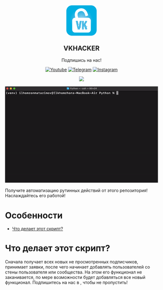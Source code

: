 <p align="center">
  <img width="100px" src="https://github.com/Matazimov/VKHACKER/blob/main/assets/Ikonka-vkhack.png" align="center">
  <h2 align="center">VKHACKER</h2>

  <div align="center">

  <p align="center">Подпишись на нас!</p>

  <a href="">[![Youtube](https://img.shields.io/badge/YouTube-FF0000?style=for-the-badge&logo=youtube&logoColor=white)](https://www.youtube.com/channel/UC1-IbnSQyY7xzC3Troe8MTg)</a>
  <a href="">[![Telegram](https://img.shields.io/badge/Telegram-2CA5E0?style=for-the-badge&logo=telegram&logoColor=white)](https://t.me/matazimov_official)</a>
  <a href="">[![Instagram](https://img.shields.io/badge/Instagram-E4405F?style=for-the-badge&logo=instagram&logoColor=white)](https://www.instagram.com/mr_qpdb)</a>

  </div>
  <div align="center">
    <img src="http://ForTheBadge.com/images/badges/made-with-python.svg"></img>

  </div>
<p>
<img src="https://github.com/Matazimov/VKHACKER/blob/main/assets/guide.gif">

Получите автоматизацию рутинных действий от этого репозитория! Наслаждайтесь его работой!
</p>

# Особенности

- [Что делает этот скрипт?](#что-делает-этот-скрипт)


# Что делает этот скрипт?

Сначала получает всех новых не просмотренных подписчиков, принимает заявки, после чего начинает добавлять пользователей со стены пользователя или сообщества. На этом его функционал не заканивается, по мере возможности будет добавляться все новый функционал. Подпишитесь на нас в , чтобы не пропустить!

